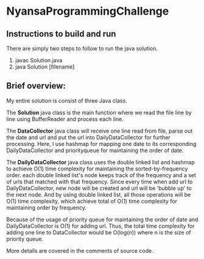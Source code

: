 # NyansaProgrammingChallenge
## Instructions to build and run
There are simply two steps to follow to run the java solution.

1. javac Solution.java
2. java Solution [filename]

## Brief overview:
My entire solution is consist of three Java class.

The **Solution** java class is the main function where we read the file line by line using BufferReader and process each line.

The **DataCollector** java class will receive one line read from file, parse out the date and url and put the url into DailyDataCollector for further processing. Here, I use hashmap for mapping one date to its corresponding DailyDataCollector and priorityqueue for maintaining the order of date.

The **DailyDataCollector** java class uses the double linked list and hashmap to achieve O(1) time complexity for maintaining the sorted-by-frequency order. each double linked list's node keeps track of the frequency and a set of urls that matched with that frequency. Since every time when add url to DailyDataCollector, new node will be created and url will be 'bubble up' to the next node. And by using double linked list, all those operations will be O(1) time complexity, which achieve total of O(1) time complexity for maintaining order by frequency.

Because of the usage of priority queue for maintaining the order of date and DailyDataCollector is O(1) for adding url. Thus, the total time complexity for adding one line to DataCollector would be O(log(n)) where n is the size of priority queue.

More details are covered in the comments of source code.